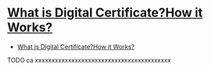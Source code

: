 # [What is Digital Certificate?How it Works?](https://securitywing.com/digital-certificate-how-works/)

- [What is Digital Certificate?How it Works?](#what-is-digital-certificatehow-it-works)














TODO ca xxxxxxxxxxxxxxxxxxxxxxxxxxxxxxxxxxxxxxxxx